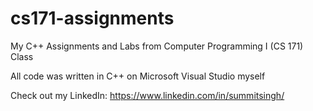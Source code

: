 # cs171-assignments
My C++ Assignments and Labs from Computer Programming I (CS 171) Class

All code was written in C++ on Microsoft Visual Studio myself

Check out my LinkedIn: https://www.linkedin.com/in/summitsingh/
